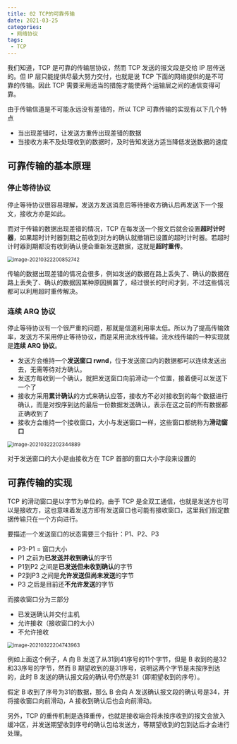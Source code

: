 ```yaml
---
title: 02 TCP的可靠传输
date: 2021-03-25
categories:
 - 网络协议
tags:
 - TCP
---
```




我们知道，TCP 是可靠的传输层协议，然而 TCP 发送的报文段是交给 IP 层传送的。但 IP 层只能提供尽最大努力交付，也就是说 TCP 下面的网络提供的是不可靠的传输。因此 TCP 需要采用适当的措施才能使两个运输层之间的通信变得可靠。

由于传输信道是不可能永远没有差错的，所以 TCP 可靠传输的实现有以下几个特点

+ 当出现差错时，让发送方重传出现差错的数据
+ 当接收方来不及处理收到的数据时，及时告知发送方适当降低发送数据的速度



## 可靠传输的基本原理

### 停止等待协议

停止等待协议很容易理解，发送方发送消息后等待接收方确认后再发送下一个报文，接收方亦是如此。

而对于传输的数据出现差错的情况，TCP 在每发送一个报文后就会设置**超时计时器**，如果超时计时器到期之前收到对方的确认就撤销已设置的超时计时器。若超时计时器到期都没有收到确认便会重新发送数据，这就是**超时重传**。

<img src="@img/image-20210322200852742.png" alt="image-20210322200852742" style="zoom:80%;" />

传输的数据出现差错的情况会很多，例如发送的数据在路上丢失了、确认的数据在路上丢失了、确认的数据因某种原因搁置了，经过很长的时间才到，不过这些情况都可以利用超时重传解决。



### 连续 ARQ 协议

停止等待协议有一个很严重的问题，那就是信道利用率太低。所以为了提高传输效率，发送方不采用停止等待协议，而是采用流水线传输。流水线传输的一种实现就是**连续 ARQ 协议**。

+ 发送方会维持一个**发送窗口 rwnd**，位于发送窗口内的数据都可以连续发送出去，无需等待对方确认。
+ 发送方每收到一个确认，就把发送窗口向前滑动一个位置，接着便可以发送下一个了
+ 接收方采用**累计确认**的方式来确认应答，接收方不必对接收到的每个数据进行确认，而是对按序到达的最后一份数据发送确认，表示在这之前的所有数据都正确收到了
+ 接收方会维持一个接收窗口，大小与发送窗口一样，这些窗口都统称为**滑动窗口**

<img src="@img/image-20210322202344889.png" alt="image-20210322202344889" style="zoom:80%;" />

对于发送窗口的大小是由接收方在 TCP 首部的窗口大小字段来设置的



## 可靠传输的实现

TCP 的滑动窗口是以字节为单位的。由于 TCP 是全双工通信，也就是发送方也可以是接收方，这也意味着发送方即有发送窗口也可能有接收窗口，这里我们假定数据传输只在一个方向进行。

要描述一个发送窗口的状态需要三个指针：P1、P2、P3

+ P3-P1 = 窗口大小
+ P1 之前为**已发送并收到确认**的字节
+ P1到P2 之间是**已发送但未收到确认**的字节
+ P2到P3 之间是**允许发送但尚未发送**的字节
+ P3 之后是目前还**不允许发送**的字节

而接收窗口分为三部分

+ 已发送确认并交付主机
+ 允许接收（接收窗口的大小）
+ 不允许接收

<img src="@img/image-20210322204743963.png" alt="image-20210322204743963" style="zoom:80%;" />

例如上面这个例子，A 向 B 发送了从31到41序号的11个字节，但是 B 收到的是32和33序号的字节，然而 B 期望收到的是31序号，说明这两个字节是未按序到达的，此时 B 发送的确认报文段的确认号仍然是31（即期望收到的序号）。

假定 B 收到了序号为31的数据，那么 B 会向 A 发送确认报文段的确认号是34，并将接收窗口向前滑动，A 接收到确认后也会向前滑动。

另外，TCP 的重传机制是选择重传，也就是接收端会将未按序收到的报文会放入缓冲区，并发送期望收到序号的确认包给发送方，等期望收到的包到达后才会进行处理。

